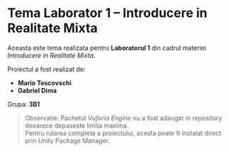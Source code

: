 # Tema Laborator 1 – Introducere in Realitate Mixta

Aceasta este tema realizata pentru **Laboratorul 1** din cadrul materiei *Introducere in Realitate Mixta*.  

Proiectul a fost realizat de:
- **Mario Tescovschi**  
- **Gabriel Dima**

Grupa: **3B1**

> Observatie: Pachetul *Vuforia Engine* nu a fost adaugat in repository deoarece depaseste limita maxima.  
> Pentru rularea completa a proiectului, acesta poate fi instalat direct prin Unity Package Manager.
